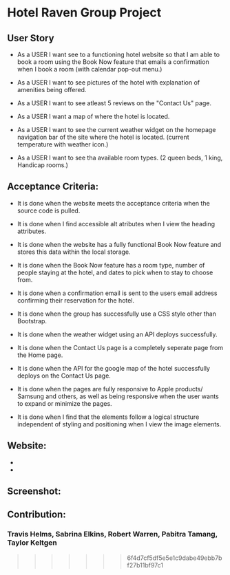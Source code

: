 # Hotel Raven Group Project

## User Story

* As a USER I want see to a functioning hotel website so that I am able to book a room using the Book Now feature that emails a confirmation when I book a room (with calendar pop-out menu.)

* As a USER I want to see pictures of the hotel with explanation of amenities being offered.

* As a USER I want to see atleast 5 reviews on the "Contact Us" page.

* As a USER I want a map of where the hotel is located.

* As a USER I want to see the current weather widget on the homepage navigation bar of the site where the hotel is located. (current temperature with weather icon.)

* As a USER I want to see tha available room types. (2 queen beds, 1 king, Handicap rooms.)

## Acceptance Criteria:

* It is done when the website meets the acceptance criteria when the source code is pulled.

* It is done when I find accessible alt atributes when I view the heading attributes.

* It is done when the website has a fully functional Book Now feature and stores this data within the local storage.

* It is done when the Book Now feature has a room type, number of people staying at the hotel, and dates to pick when to stay to choose from.

* It is done when a confirmation email is sent to the users email address confirming their reservation for the hotel.

* It is done when the group has successfully use a CSS style other than Bootstrap.

* It is done when the weather widget using an API deploys successfully.

* It is done when the Contact Us page is a completely seperate page from the Home page.

* It is done when the API for the google map of the hotel successfully deploys on the Contact Us page.

* It is done when the pages are fully responsive to Apple products/ Samsung and others, as well as being responsive when the user wants to expand or minimize the pages.

* It is done when I find that the elements follow a logical structure independent of styling and positioning when I view the image elements.


## Website:

-
-

## Screenshot:

## Contribution:

### Travis Helms, Sabrina Elkins, Robert Warren, Pabitra Tamang, Taylor Keltgen
>>>>>>> 6f4d7cf5df5e5e1c9dabe49ebb7bf27b11bf97c1
